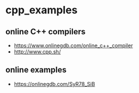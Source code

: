 # cpp_examples

## online C++ compilers
* https://www.onlinegdb.com/online_c++_compiler
* http://www.cpp.sh/


## online examples
* https://onlinegdb.com/SyR78_SiB
